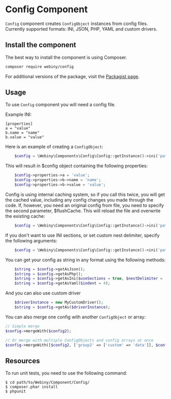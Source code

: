 Config Component
=====================
`Config` component creates `ConfigObject` instances from config files.
Currently supported formats: INI, JSON, PHP, YAML and custom drivers.

Install the component
---------------------
The best way to install the component is using Composer.

```bash
composer require webiny/config
```
For additional versions of the package, visit the [Packagist page](https://packagist.org/packages/webiny/config).

## Usage

To use `Config` component you will need a config file.

Example INI:

    [properties]
    a = "value"
    b.name = "name"
    b.value = "value"

Here is an example of creating a `ConfigObject`:
```php
    $config = \Webiny\Components\Config\Config::getInstance()->ini('path/to/file.ini');
```

This will result in $config object containing the following properties:

```php
    $config->properties->a = 'value';
    $config->properties->b->name = 'name';
    $config->properties->b->value = 'value';
```

Config is using internal caching system, so if you call this twice, you will get the cached value, including any config changes you made through the code.
If, however, you need an original config from file, you need to specify the second parameter, $flushCache. This will reload the file and overwrite the existing cache:

```php
    $config = \Webiny\Components\Config\Config::getInstance()->ini('path/to/file.ini', true);
```

If you don't want to use INI sections, or set custom nest delimiter, specify the following arguments:
```php
    $config = \Webiny\Components\Config\Config::getInstance()->ini('path/to/file.ini', false, false, '_');
```

You can get your config as string in any format using the following methods:
```php
    $string = $config->getAsJson();
    $string = $config->getAsPhp();
    $string = $config->getAsIni($useSections = true, $nestDelimiter = '.');
    $string = $config->getAsYaml($indent = 4);
```
And you can also use custom driver

```php
    $driverInstance = new MyCustomDriver();
    $string = $config->getAs($driverInstance);
```

You can also merge one config with another `ConfigObject` or array:
```php
// Simple merge
$config->mergeWith($config2);

// Or merge with multiple ConfigObjects and config arrays at once
$config->mergeWith([$config2, ['group2' => ['custom' => 'data']], $config3]);
```

Resources
---------

To run unit tests, you need to use the following command:

    $ cd path/to/Webiny/Component/Config/
    $ composer.phar install
    $ phpunit
